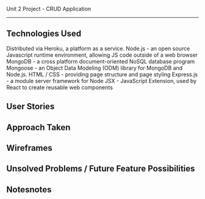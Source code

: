 Unit 2 Project - CRUD Application
***

## Technologies Used
Distributed via Heroku, a platform as a service. 
Node.js - an open source Javascript runtime environment, allowing JS code outside of a web browser
MongoDB - a cross platform document-oriented NoSQL database program
Mongoose - an Object Data Modeling (ODM) library for MongoDB and Node.js. 
HTML / CSS - providing page structure and page styling
Express.js - a module server framework for Node
JSX - JavaScript Extension, used by React to create reusable web components


## User Stories


## Approach Taken


## Wireframes


## Unsolved Problems / Future Feature Possibilities


## Notesnotes